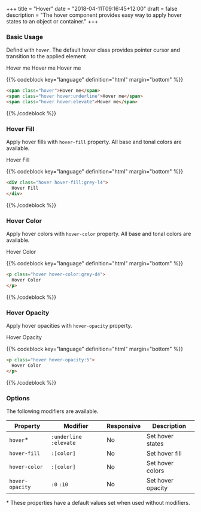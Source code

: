 +++
title = "Hover"
date = "2018-04-11T09:16:45+12:00"
draft = false
description = "The hover component provides easy way to apply hover states to an object or container."
+++

### Basic Usage

Defind with `hover`. The default hover class provides pointer cursor and transition to the applied element

<span class="padding:1 hover margin-bottom:6">Hover me</span>
<span class="padding:1 hover hover:underline margin-bottom:6">Hover me</span>
<span class="padding:1 hover hover:elevate margin-bottom:6">Hover me</span>

{{% codeblock key="language" definition="html" margin="bottom" %}}
```html
<span class="hover">Hover me</span>
<span class="hover hover:underline">Hover me</span>
<span class="hover hover:elevate">Hover me</span>
```
{{% /codeblock %}}

### Hover Fill

Apply hover fills with `hover-fill` property. All base and tonal colors are available.

<div class="display:inline-flex padding:2 border margin-bottom:6 hover hover-fill:grey-l4">
  Hover Fill
</div>

{{% codeblock key="language" definition="html" margin="bottom" %}}
```html
<div class="hover hover-fill:grey-l4">
  Hover Fill
</div>
```
{{% /codeblock %}}

### Hover Color

Apply hover colors with `hover-color` property. All base and tonal colors are available.

<p class="margin-bottom:6 color:grey hover hover-color:grey-d4">
  Hover Color
</p>

{{% codeblock key="language" definition="html" margin="bottom" %}}
```html
<p class="hover hover-color:grey-d4">
  Hover Color
</p>
```
{{% /codeblock %}}

### Hover Opacity

Apply hover opacities with `hover-opacity` property.

<p class="margin-bottom:6 color:grey hover hover-opacity:5">
  Hover Opacity
</p>

{{% codeblock key="language" definition="html" margin="bottom" %}}
```html
<p class="hover hover-opacity:5">
  Hover Color
</p>
```
{{% /codeblock %}}

### Options

The following modifiers are available.

<table class="table width:100% table:pile table@sm:unpile">
  <thead>
    <tr>
      <th>
        Property
      </th>
      <th>
        Modifier
      </th>
      <th>
        Responsive
      </th>
      <th>
        Description
      </th>
    </tr>
  </thead>
  <tr>
    <td data-label="Properties">
      <code>hover</code><span class="color:orange">&#42;</span>
    </td>
    <td data-label="Attributes">
      <code>:underline</code> <code>:elevate</code>
    </td>
    <td data-label="Responsive">
      No
    </td>
    <td class="row:reverse">
      Set hover states
    </td>
  </tr>
  <tr>
    <td data-label="Properties">
      <code>hover-fill</code>
    </td>
    <td data-label="Attributes">
      <code>:[color]</code>
    </td>
    <td data-label="Responsive">
      No
    </td>
    <td class="row:reverse">
      Set hover fill
    </td>
  </tr>
  <tr>
    <td data-label="Properties">
      <code>hover-color</code>
    </td>
    <td data-label="Attributes">
      <code>:[color]</code>
    </td>
    <td data-label="Responsive">
      No
    </td>
    <td class="row:reverse">
      Set hover colors
    </td>
  </tr>
  <tr>
    <td data-label="Properties">
      <code>hover-opacity</code>
    </td>
    <td data-label="Attributes">
      <code>:0</code> <code>:10</code>
    </td>
    <td data-label="Responsive">
      No
    </td>
    <td class="row:reverse">
      Set hover opacity
    </td>
  </tr>
</table>
<p class="margin-top:2 font-size:tiny color:orange">
  &#42; These properties have a default values set when used without modifiers.
</p>
